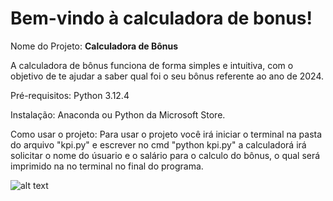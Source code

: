 # Bem-vindo à calculadora de bonus!

Nome do Projeto: **Calculadora de Bônus**

A calculadora de bônus funciona de forma simples e intuitiva, com o objetivo de te ajudar a saber qual foi o seu bônus referente ao ano de 2024.

Pré-requisitos: Python 3.12.4 

Instalação: Anaconda ou Python da Microsoft Store.

Como usar o projeto: Para usar o projeto você irá iniciar o terminal na pasta do arquivo "kpi.py" e escrever no cmd "python kpi.py" a calculadorá irá solicitar o nome  do úsuario e o salário para o calculo do bônus, o qual será imprimido na no terminal no final do programa.

![alt text](pic.png)